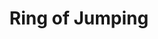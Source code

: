 ---
title: "Ring of Jumping"

item:
  aura: "Faint transmutation"
  casterLevel: "2nd"
  prerequisites:
    feats:   ["{% feat_link forge-ring %}"]
    spells:  []
    special: ["creator must have 5 ranks in the _jump_ skill"]
  marketPrice: 2500
  description: |
    This ring continually allows the wearer to leap about, providing a +5 competence bonus on all his _jump_ checks.
---
